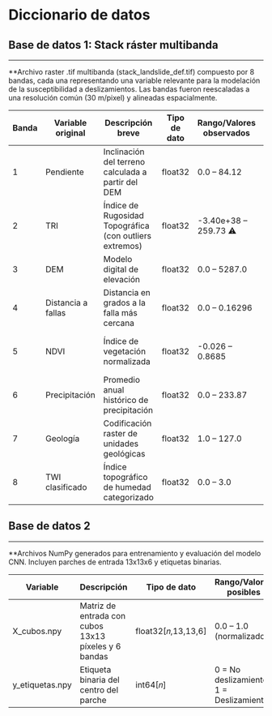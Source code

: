 # Diccionario de datos

## Base de datos 1: Stack ráster multibanda
---

**Archivo raster .tif multibanda (stack_landslide_def.tif) compuesto por 8 bandas, cada una representando una variable relevante para la modelación de la susceptibilidad a deslizamientos. Las bandas fueron reescaladas a una resolución común (30 m/pixel) y alineadas espacialmente.

| Banda | Variable original  | Descripción breve                                       | Tipo de dato | Rango/Valores observados | Fuente de datos                 |
| ----- | ------------------ | ------------------------------------------------------- | ------------ | ------------------------ | ------------------------------- |
| 1     | Pendiente          | Inclinación del terreno calculada a partir del DEM      | float32      | 0.0 – 84.12              | Derivado de SRTM                |
| 2     | TRI                | Índice de Rugosidad Topográfica (con outliers extremos) | float32      | -3.40e+38 – 259.73 ⚠️    | Derivado de SRTM                |
| 3     | DEM                | Modelo digital de elevación                             | float32      | 0.0 – 5287.0             | SRTM                            |
| 4     | Distancia a fallas | Distancia en grados a la falla más cercana              | float32      | 0.0 – 0.16296            | Fallas geológicas (SGC)         |
| 5     | NDVI               | Índice de vegetación normalizada                        | float32      | -0.026 – 0.8685          | MODIS (2009–presente, promedio) |
| 6     | Precipitación      | Promedio anual histórico de precipitación               | float32      | 0.0 – 233.87             | CHIRPS (vía GEE)                |
| 7     | Geología           | Codificación raster de unidades geológicas              | float32      | 1.0 – 127.0              | Mapa Geológico (SGC)            |
| 8     | TWI clasificado    | Índice topográfico de humedad categorizado              | float32      | 0.0 – 3.0                | Derivado de TWI                 |


## Base de datos 2
---

**Archivos NumPy generados para entrenamiento y evaluación del modelo CNN. Incluyen parches de entrada 13x13x6 y etiquetas binarias.

| Variable         | Descripción                                          | Tipo de dato         | Rango/Valores posibles                    | Fuente de datos               |
| ---------------- | ---------------------------------------------------- | -------------------- | ----------------------------------------- | ----------------------------- |
| X\_cubos.npy     | Matriz de entrada con cubos 13x13 píxeles y 6 bandas | float32\[𝑛,13,13,6] | 0.0 – 1.0 (normalizado)                   | Derivado del stack multibanda |
| y\_etiquetas.npy | Etiqueta binaria del centro del parche               | int64\[𝑛]           | 0 = No deslizamiento<br>1 = Deslizamiento | SIMMA (puntos de ocurrencia)  |


